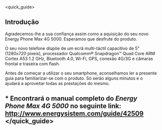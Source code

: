 <quick_guide>
## Introdução

Agradecemos-lhe a sua confiança assim como a aquisição do seu novo Energy Phone Max 4G 5000. Esperamos que desfrute do produto.

O seu novo telefone dispõe de um ecrã multi-táctil capacitivo de 5" (1280x720 píxeis), processador Qualcomm® Snapdragon™ Quad Core ARM Cortex A53 1.2 GHz, Bluetooth 4.0, Wi-Fi, GPS, conexão 4G/3G e câmaras frontal e traseira com flash.

Antes de começar a utilizar o seu smartphone, aconselhamos ler a presente guia para familiarizar-se com o produto.  Só serão alguns minutos e o ajudará a aproveitar todas as prestações do mesmo.
 
## <unique> * Encontrará o manual completo do *Energy Phone Max 4G 5000* no seguinte link:  http://www.energysistem.com/guide/42509 </unique> </quick_guide>
